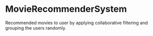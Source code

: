 # MovieRecommenderSystem
Recommended movies to user by applying collaborative filtering and grouping the users randomly.
